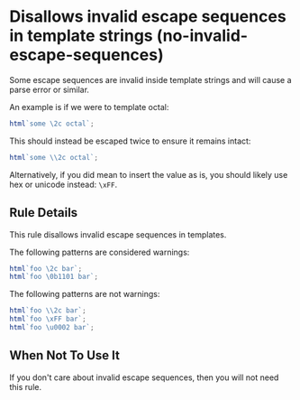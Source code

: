 # Disallows invalid escape sequences in template strings (no-invalid-escape-sequences)

Some escape sequences are invalid inside template strings and will
cause a parse error or similar.

An example is if we were to template octal:

```ts
html`some \2c octal`;
```

This should instead be escaped twice to ensure it remains intact:

```ts
html`some \\2c octal`;
```

Alternatively, if you did mean to insert the value as is, you
should likely use hex or unicode instead: `\xFF`.

## Rule Details

This rule disallows invalid escape sequences in templates.

The following patterns are considered warnings:

```ts
html`foo \2c bar`;
html`foo \0b1101 bar`;
```

The following patterns are not warnings:

```ts
html`foo \\2c bar`;
html`foo \xFF bar`;
html`foo \u0002 bar`;
```

## When Not To Use It

If you don't care about invalid escape sequences, then you
will not need this rule.
